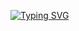 [![Typing SVG](https://readme-typing-svg.demolab.com?font=Fira+Code&pause=1000&width=435&lines=Little+resistances+make+the+great+changes)](https://git.io/typing-svg)
<!--
**LRMGC/LRMGC** is a ✨ _special_ ✨ repository because its `README.md` (this file) appears on your GitHub profile.

Here are some ideas to get you started:

- 🔭 I’m currently working on ...
- 🌱 I’m currently learning ...
- 👯 I’m looking to collaborate on ...
- 🤔 I’m looking for help with ...
- 💬 Ask me about ...
- 📫 How to reach me: ...
- 😄 Pronouns: ...
- ⚡ Fun fact: ...
-->

